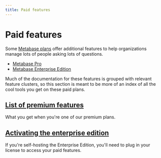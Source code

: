 ```yaml
---
title: Paid features
---
```


# Paid features

Some [Metabase plans](https://www.metabase.com/pricing) offer additional features to help organizations manage lots of people asking lots of questions. 

- [Metabase Pro](https://www.metabase.com/products/pro)
- [Metabase Enterprise Edition](https://www.metabase.com/products/pro)

Much of the documentation for these features is grouped with relevant feature clusters, so this section is meant to be more of an index of all the cool tools you get on these paid plans.

## [List of premium features](./overview.md)

What you get when you're one of our premium plans.

## [Activating the enterprise edition](./activating-the-enterprise-edition.md)

If you're self-hosting the Enterprise Edition, you'll need to plug in your license to access your paid features.
